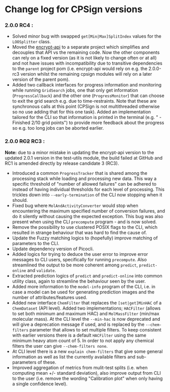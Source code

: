 # Change log for CPSign versions

### 2.0.0 RC4 :
- Solved minor bug with swapped `get[Min|Max]SplitIndex` values for the `LOOSplitter` class.
- Moved the [encrypt-api](encrypt-api/README.md) to a separate project which simplifies and decouples that API vs the remaining code. Now the other components can rely on a fixed version (as it is not likely to change often or at all) and not have issues with incompatibility due to transitive dependencies to the `parent` project pom (i.e. encrypt-api would rely on e.g. the 2.0.0-rc3 version whilst the remaining cpsign modules will rely on a later version of the parent pom). 
- Added two callback interfaces for progress information and monitoring while running `GridSearch` jobs, one that only get information (`ProgressCallback`) and the other one (`ProgressMonitor`) that can choose to exit the grid search e.g. due to time-restraints. Note that these are synchronous calls at this point (CPSign is not multithreaded otherwise so no use adding that for this one task). Added an implementation tailored for the CLI so that information is printed in the terminal (e.g. " - Finished 2/10 grid points") to provide more feedback about the progress so e.g. too long jobs can be aborted earlier. 

### 2.0.0 ~~RC2~~ RC3 :
**Note:** due to a minor mistake in updating the encrypt-api version to the updated 2.0.1 version in the test-utils module, the build failed at GitHub and RC1 is amended directly by release candidate 3 (RC3).
- Introduced a common `ProgressTracker` that is shared among the processing stack while loading and processing new data. This way a specific threshold of "number of allowed failures" can be adhered to instead of having individual thresholds for each level of processing. This trickles down into `--early-termination` of the CLI now stopping when it should.
 - Fixed bug where `MolAndActivityConverter` would stop when encountering the maximum specified number of conversion failures, and do it silently without causing the expected exception. This bug was also present when using the CLI `precompute` program - and is now solved.
 - Remove the possibility to use clustered POSIX flags to the CLI, which resulted in strange behaviour that was hard to find the cause of.
 - Update the Fuzzy matching logics to (hopefully) improve matching of parameters to the CLI.
 - Update dependency version of Picocli.
 - Added logics for trying to deduce the user error to improve error messages to CLI users, specifically for running `precompute`. Also streamlined the output to be more coherent among `predict`, `predict-online` and `validate`. 
 - Extracted prediction logics of `predict` and `predict-online` into common utility class, again to streamline the behaviour seen by the user.
 - Added more information to the `model-info` program of the CLI, i.e. in case a model can be used for generating prediction images and the number of attributes/features used.
 - Added new interface `ChemFilter` that replaces the `[set|get]MinHAC` of a `ChemDataset` (API level). Added two implementations; `HACFilter` (allows to set both minimum and maximum HAC) and `MolMassFilter` (min/max molecular mass). At the CLI level the `--min-hac` is now deprecated and will give a deprecation message if used, and is replaced by the `--chem-filters` parameter that allows to set multiple filters. To keep consistent with earlier versions there is a default `HACFilter` using the same minimum heavy atom count of 5. In order to not apply any chemical filters the user can give `--chem-filters none`. 
 - At CLI level there is a new `explain chem-filters` that give some general information as well as list the currently available filters and sub-parameters of these.
 - Improved aggregation of metrics from mulit-test splits (i.e. when computing mean +/- standard deviation), also improve output from CLI to the user (i.e. remove the wording "Calibration plot" when only having a single confidence level).
